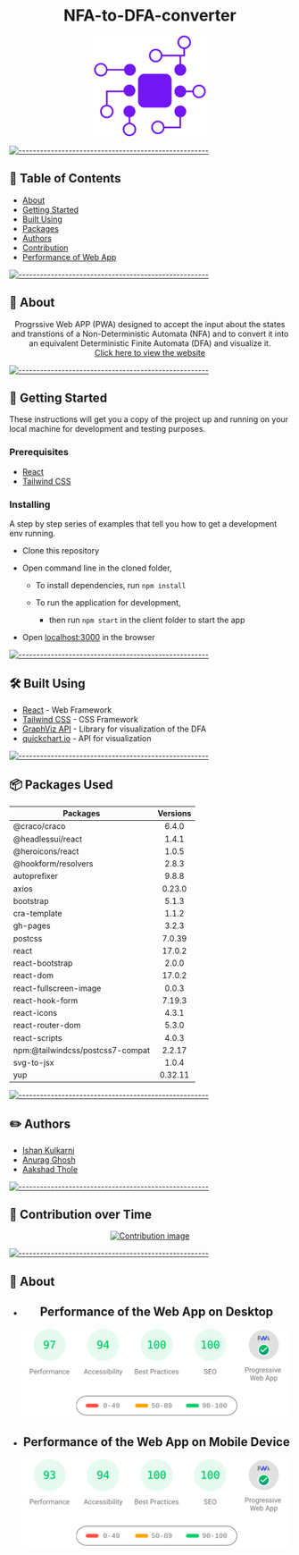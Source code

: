 <h1 align="center">NFA-to-DFA-converter</h1>

<p align="center">
 <img width=200px src="src/utils/Images/logo.png"  alt="Project logo" style='background-color: white'></a>
</p>

[![-----------------------------------------------------](https://raw.githubusercontent.com/andreasbm/readme/master/assets/lines/colored.png)](#-table-of-contents)

## 📝 Table of Contents

- [About](#about)
- [Getting Started ](#getting_started)
- [Built Using](#built_using)
- [Packages](#packages)
- [Authors](#authors)
- [Contribution](#contribution)
- [Performance of Web App](#performance)

[![-----------------------------------------------------](https://raw.githubusercontent.com/andreasbm/readme/master/assets/lines/colored.png)](#-about-a-name--abouta)

## 🧐 About <a name = "about"></a>

<div align="center">
 
Progrssive Web APP (PWA) designed to accept the input about the states and transtions of a Non-Deterministic Automata (NFA) and to convert it into an equivalent Deterministic Finite Automata (DFA) and visualize it.
<br/>
<a href="https://automatonx.herokuapp.com/">Click here to view the website</a>
</a>
<br/>
 
</div>

[![-----------------------------------------------------](https://raw.githubusercontent.com/andreasbm/readme/master/assets/lines/colored.png)](#-getting-started-a-name--getting_starteda)

## 🏁 Getting Started <a name = "getting_started"></a>

These instructions will get you a copy of the project up and running on your local machine for development and testing purposes.

### Prerequisites

- [React](https://reactjs.org/)
- [Tailwind CSS](https://tailwindcss.com/)

### Installing

A step by step series of examples that tell you how to get a development env running.

- Clone this repository
- Open command line in the cloned folder,

  - To install dependencies, run `npm install`

  - To run the application for development,

    - then run `npm start` in the client folder to start the app

- Open [localhost:3000](localhost:3000) in the browser

[![-----------------------------------------------------](https://raw.githubusercontent.com/andreasbm/readme/master/assets/lines/colored.png)](#-built-using-a-name--built_usinga)

## :hammer_and_wrench: Built Using <a name = "built_using"></a>

- [React](https://reactjs.org/) - Web Framework
- [Tailwind CSS](https://tailwindcss.com/) - CSS Framework
- [GraphViz API](https://github.com/DomParfitt/graphviz-react#readme) - Library for visualization of the DFA
- [quickchart.io](https://quickchart.io/documentation/graphviz-api/) - API for visualization

[![-----------------------------------------------------](https://raw.githubusercontent.com/andreasbm/readme/master/assets/lines/colored.png)](#-authors-a-name--authorsa)

## 📦 Packages Used <a name = "packages"></a>

<div align="center">
 
| Packages  | Versions |
| ------------- |:-------------:|
| @craco/craco      | 6.4.0 |
| @headlessui/react     | 1.4.1 |
| @heroicons/react      | 1.0.5    |
|@hookform/resolvers|2.8.3|
|autoprefixer| 9.8.8|
|axios|0.23.0|
|bootstrap|5.1.3|
|cra-template|1.1.2|
|gh-pages|3.2.3|
|postcss|7.0.39|
|react|17.0.2|
|react-bootstrap|2.0.0|
|react-dom|17.0.2|
|react-fullscreen-image|0.0.3|
|react-hook-form|7.19.3|
|react-icons|4.3.1|
|react-router-dom|5.3.0|
|react-scripts|4.0.3|
|npm:@tailwindcss/postcss7-compat|2.2.17|
|svg-to-jsx|1.0.4|
|yup|0.32.11|
 
</div>

[![-----------------------------------------------------](https://raw.githubusercontent.com/andreasbm/readme/master/assets/lines/colored.png)](#-authors-a-name--authorsa)

## :pencil2: Authors <a name="authors"></a>

- [Ishan Kulkarni](https://www.linkedin.com/in/anurag-g-a01531198)
- [Anurag Ghosh](https://www.linkedin.com/in/kulkarniishan)
- [Aakshad Thole](https://www.linkedin.com/in/akshad-thole-b756621b2)

[![-----------------------------------------------------](https://raw.githubusercontent.com/andreasbm/readme/master/assets/lines/colored.png)](#-built-using-a-name--built_usinga)

## :brain: Contribution over Time <a name="contribution"></a>

<div align="center">
 <a href="https://www.apiseven.com/en/contributor-graph?chart=contributorOverTime&repo=kulkarniishan/PWA-NFA-to-DFA-converter">
  <img src="https://contributor-graph-api.apiseven.com/contributors-svg?chart=contributorOverTime&repo=kulkarniishan/PWA-NFA-to-DFA-converter" alt="Contribution image"/>
 </a>
</div>

[![-----------------------------------------------------](https://raw.githubusercontent.com/andreasbm/readme/master/assets/lines/colored.png)](#-authors-a-name--authorsa)

## 🧐 About <a name = "performance"></a>

<div align="center">
<ul>
    <li>
        <h2> Performance of the Web App on Desktop </h2>
        <img src="./speedtestDesktop.svg" alt="performance in desktop" width="auto"/>
    </li>
    <li>
        <h2> Performance of the Web App on Mobile Device </h2>
        <img src="./speedtestMobile.svg" alt="performance in mobile Device" width="auto"/>
    </li>
</ul>
</div>